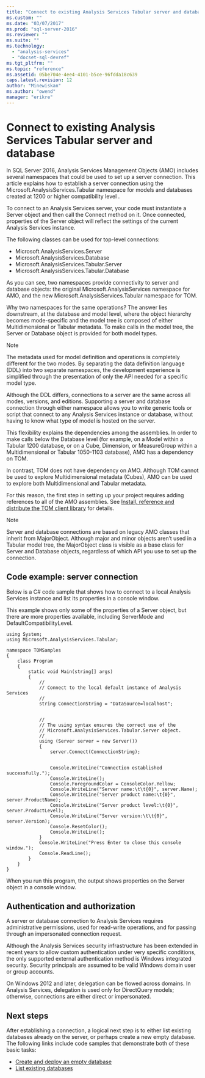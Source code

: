 ```yaml
---
title: "Connect to existing Analysis Services Tabular server and database | Microsoft Docs"
ms.custom: ""
ms.date: "03/07/2017"
ms.prod: "sql-server-2016"
ms.reviewer: ""
ms.suite: ""
ms.technology: 
  - "analysis-services"
  - "docset-sql-devref"
ms.tgt_pltfrm: ""
ms.topic: "reference"
ms.assetid: 05be704e-4ee4-4101-b5ce-96fdda18c639
caps.latest.revision: 12
author: "Minewiskan"
ms.author: "owend"
manager: "erikre"
---
```

# Connect to existing Analysis Services Tabular server and database
In SQL Server 2016, Analysis Services Management Objects (AMO) includes several namespaces that could be used to set up a server connection. This article explains how to establish a server connection using the Microsoft.AnalysisServices.Tabular namespace for models and databases created at 1200 or higher compatibility level . 

To connect to an Analysis Services server, your code must instantiate a Server object and then call the Connect method on it. Once connected, properties of the Server object will reflect the settings of the current  Analysis Services instance. 

The following classes can be used for top-level connections: 

* Microsoft.AnalysisServices.Server 
* Microsoft.AnalysisServices.Database 
* Microsoft.AnalysisServices.Tabular.Server 
* Microsoft.AnalysisServices.Tabular.Database 

As you can see, two namespaces provide connectivity to server and database objects:  the original Microsoft.AnalysisServices namespace for AMO, and the new Microsoft.AnalysisServices.Tabular namespace for TOM.

Why two namespaces for the same operations? The answer lies downstream, at the database and model level, where the object hierarchy becomes mode-specific and the model tree is composed of either Multidimensional or Tabular metadata. To make calls in the model tree, the Server or Database object is provided for both model types.

> [!NOTE]  
>  The metadata used for model definition and operations is completely different for the two modes. By separating the data definition language (DDL) into two separate namespaces, the development experience is simplified through the presentation of only the API needed for a specific model type. 

Although the DDL differs, connections to a server are the same across all modes, versions, and editions. Supporting a server and database connection through either namespace allows you to write generic tools or script that connect to any Analysis Services instance or database, without having to know what type of model is hosted on the server.  

This flexibility explains the dependencies among the assemblies. In order to make calls below the Database level (for example, on a Model within a Tabular 1200 database, or on a Cube, Dimension, or MeasureGroup within a Multidimensional or Tabular 1050-1103 database), AMO has a dependency on TOM. 

In contrast, TOM does not have dependency on AMO. Although TOM cannot be used to explore Multidimensional metadata (Cubes), AMO can be used to explore both Multidimensional and Tabular metadata. 

For this reason, the first step in setting up your project requires adding references to all of the AMO assemblies. See [Install, reference and distribute the TOM client library](../../analysis-services/tabular-model-programming-compatibility-level-1200/install-distribute-and-reference-the-tabular-object-model.md) for details. 

> [!NOTE]  
>  Server and database connections are based on legacy AMO classes that inherit from MajorObject. Although major and minor objects aren’t used in a Tabular model tree, the MajorObject class is visible as a base class for Server and Database objects, regardless of which API you use to set up the connection.  

## Code example: server connection 

Below is a C# code sample that shows how to connect to a local Analysis Services instance and list its properties in a console window. 

This example shows only some of the properties of a Server object, but there are more properties available, including ServerMode and DefaultCompatibilityLevel.  

```
using System; 
using Microsoft.AnalysisServices.Tabular; 

namespace TOMSamples 
{ 
    class Program 
    { 
        static void Main(string[] args) 
        { 
            // 
            // Connect to the local default instance of Analysis Services 
            // 
            string ConnectionString = "DataSource=localhost"; 


            // 
            // The using syntax ensures the correct use of the 
            // Microsoft.AnalysisServices.Tabular.Server object. 
            // 
            using (Server server = new Server()) 
            { 
                server.Connect(ConnectionString); 

 
                Console.WriteLine("Connection established successfully."); 
                Console.WriteLine(); 
                Console.ForegroundColor = ConsoleColor.Yellow; 
                Console.WriteLine("Server name:\t\t{0}", server.Name); 
                Console.WriteLine("Server product name:\t{0}", server.ProductName); 
                Console.WriteLine("Server product level:\t{0}", server.ProductLevel); 
                Console.WriteLine("Server version:\t\t{0}", server.Version); 
                Console.ResetColor(); 
                Console.WriteLine(); 
            } 
            Console.WriteLine("Press Enter to close this console window."); 
            Console.ReadLine(); 
        } 
    } 
} 
```
When you run this program, the output shows properties on the Server object in a console window. 

## Authentication and authorization 

A server or database connection to Analysis Services requires administrative permissions, used for read-write operations, and for passing through an impersonated connection request.  

Although the Analysis Services security infrastructure has been extended in recent years to allow custom authentication under very specific conditions, the only supported external authentication method is Windows integrated security. Security principals are assumed to be valid Windows domain user or group accounts.  

On Windows 2012 and later, delegation can be flowed across domains. In Analysis Services, delegation is used only for DirectQuery models; otherwise, connections are either direct or impersonated. 

## Next steps 

After establishing a connection, a logical next step is to either list existing databases already on the server, or perhaps create a new empty database. The following links include code samples that demonstrate both of these basic tasks: 

- [Create and deploy an empty database](../../analysis-services/tabular-model-programming-compatibility-level-1200/create-and-deploy-an-empty-database-analysis-services-amo-tom.md)
- [List existing databases](../../analysis-services/tabular-model-programming-compatibility-level-1200/list-existing-databases-on-a-tabular-server-analysis-services-amo-tom.md)

